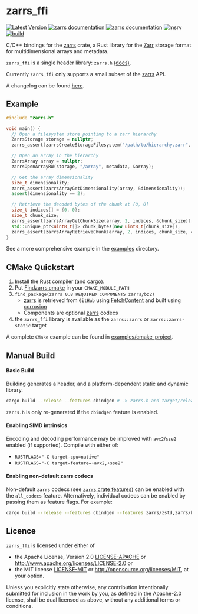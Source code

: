 # zarrs_ffi

[![Latest Version](https://img.shields.io/crates/v/zarrs_ffi.svg)](https://crates.io/crates/zarrs_ffi)
[![zarrs documentation](https://img.shields.io/badge/docs-Doxygen-green)](https://ldeakin.github.io/zarrs_ffi/)
[![zarrs documentation](https://img.shields.io/badge/docs-docs.rs-green)](https://docs.rs/zarrs_ffi)
![msrv](https://img.shields.io/crates/msrv/zarrs_ffi)
[![build](https://github.com/LDeakin/zarrs_ffi/actions/workflows/ci.yml/badge.svg)](https://github.com/LDeakin/zarrs_ffi/actions/workflows/ci.yml)

C/C++ bindings for the [zarrs] crate, a Rust library for the [Zarr](https://zarr.dev) storage format for multidimensional arrays and metadata.

`zarrs_ffi` is a single header library: `zarrs.h` [(docs)](https://ldeakin.github.io/zarrs_ffi/zarrs_8h.html).

Currently `zarrs_ffi` only supports a small subset of the [zarrs] API.

A changelog can be found [here](https://github.com/LDeakin/zarrs_ffi/blob/main/CHANGELOG.md).

## Example
```C++
#include "zarrs.h"

void main() {
  // Open a filesystem store pointing to a zarr hierarchy
  ZarrsStorage storage = nullptr;
  zarrs_assert(zarrsCreateStorageFilesystem("/path/to/hierarchy.zarr", &storage));

  // Open an array in the hierarchy
  ZarrsArray array = nullptr;
  zarrsOpenArrayRW(storage, "/array", metadata, &array);

  // Get the array dimensionality
  size_t dimensionality;
  zarrs_assert(zarrsArrayGetDimensionality(array, &dimensionality));
  assert(dimensionality == 2);

  // Retrieve the decoded bytes of the chunk at [0, 0]
  size_t indices[] = {0, 0};
  size_t chunk_size;
  zarrs_assert(zarrsArrayGetChunkSize(array, 2, indices, &chunk_size));
  std::unique_ptr<uint8_t[]> chunk_bytes(new uint8_t[chunk_size]);
  zarrs_assert(zarrsArrayRetrieveChunk(array, 2, indices, chunk_size, chunk_bytes.get()));
}
```

See a more comprehensive example in the [examples](https://github.com/LDeakin/zarrs_ffi/tree/main/examples) directory.

## CMake Quickstart
1. Install the Rust compiler (and cargo).
2. Put [Findzarrs.cmake](https://github.com/LDeakin/zarrs_ffi/blob/main/examples/cmake_project/Findzarrs.cmake) in your `CMAKE_MODULE_PATH`
3. `find_package(zarrs 0.8 REQUIRED COMPONENTS zarrs/bz2)`
   - [zarrs] is retrieved from `GitHub` using [FetchContent](https://cmake.org/cmake/help/latest/module/FetchContent.html) and built using [corrosion](https://github.com/corrosion-rs/corrosion)
   - Components are optional [zarrs] codecs
4. the `zarrs_ffi` library is available as the `zarrs::zarrs` or  `zarrs::zarrs-static` target

A complete `CMake` example can be found in [examples/cmake_project](https://github.com/LDeakin/zarrs_ffi/tree/main/examples/cmake_project).

## Manual Build

#### Basic Build
Building generates a header, and a platform-dependent static and dynamic library.
```bash
cargo build --release --features cbindgen # -> zarrs.h and target/release/[lib]zarrs_ffi{.a,.so,.dll,.dylib}
```
`zarrs.h` is only re-generated if the `cbindgen` feature is enabled.

#### Enabling SIMD intrinsics
Encoding and decoding performance may be improved with `avx2`/`sse2` enabled (if supported).
Compile with either of:
 - `RUSTFLAGS="-C target-cpu=native"`
 - `RUSTFLAGS="-C target-feature=+avx2,+sse2"`

#### Enabling non-default zarrs codecs
Non-default `zarrs` codecs (see [`zarrs` crate features](https://docs.rs/zarrs/latest/zarrs/#crate-features)) can be enabled with the `all_codecs` feature.
Alternatively, individual codecs can be enabled by passing them as feature flags.
For example:
```bash
cargo build --release --features cbindgen --features zarrs/zstd,zarrs/bitround,zarrs/zfp,zarrs/bz2,zarrs/pcodec,zarrs/gdeflate
```

## Licence
`zarrs_ffi` is licensed under either of
 - the Apache License, Version 2.0 [LICENSE-APACHE](./LICENCE-APACHE) or <http://www.apache.org/licenses/LICENSE-2.0> or
 - the MIT license [LICENSE-MIT](./LICENCE-MIT) or <http://opensource.org/licenses/MIT>, at your option.

Unless you explicitly state otherwise, any contribution intentionally submitted for inclusion in the work by you, as defined in the Apache-2.0 license, shall be dual licensed as above, without any additional terms or conditions.

[zarrs]: https://github.com/LDeakin/zarrs
